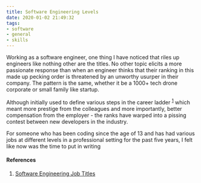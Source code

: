 ```yaml
---
title: Software Engineering Levels
date: 2020-01-02 21:49:32
tags: 
- software
- general
- skills
---
```


Working as a software engineer, one thing I have noticed that riles up engineers like nothing other are the titles. No other topic elicits a more passionate response than when an engineer thinks that their ranking in this made up pecking order is threatened by an unworthy usurper in their company. The pattern is the same, whether it be a 1000+ tech drone corporate or small family like startup. 

Although initially used to define various steps in the career ladder <sup><a href="https://www.coderhood.com/software-engineering-job-titles/">1</a></sup> which meant more prestige from the colleagues and more importantly, better compensation from the employer - the ranks have warped into a pissing contest between new developers in the industry.

For someone who has been coding since the age of 13 and has had various jobs at different levels in a professional setting for the past five years, I felt like now was the time to put in writing 


#### References
1. [Software Engineering Job Titles](https://www.coderhood.com/software-engineering-job-titles/)

